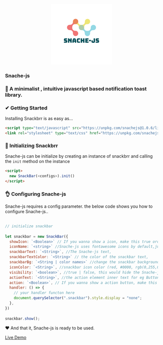 <p align="center">
<img src="https://raw.githubusercontent.com/Benrobo/Snache-js/main/lib/img/logo.png">
</p>

### Snache-js
### 🎉 A minimalist , intuitive javascript based notification toast library.

### ✔ Getting Started

Installing Snackbrr is as easy as...

```html
<script type="text/javascript" src="https://unpkg.com/snachejs@1.0.6/lib/js/snache.js"></script>
<link rel="stylesheet" type="text/css" href="https://unpkg.com/snachejs@1.0.6/lib/css/snache.css" />
```

### 💎 Initializing Snackbrr

Snache-js can be initialize by creating an instance of snackbrr and calling the <code>init</code> method on the instance

```html
<script>
  new SnackBar(<configs>).init()
</script>
```

### 👌 Configuring Snache-js

Snache-js requires a config parameter. the below code shows you how to configure Snache-js..

```javascript

// initialize snackbar

let snackbar = new SnackBar({
  showIcon: `<Boolean>` // If you wanna show a icon, make this true orderwise false,
  iconName: `<string>` //Snache-js uses fontawesome icons by default,just provide the fontawesome-icon names,
  snackbarText: `<String>`, //The Snache-js text,
  snackbarTextColor: `<String>` // the color of the snackbar text,
  snackbarBg: `<String | color names>` //change the snackbar background,
  iconColor: `<String>`, //snackbar icon color (red, #0000, rgb(0,255,0)),
  visibility: `<boolean>`, //true | false, this would hide the Snache-js element when turned true,
  actionText: `<String>`, //the action element inner text for eg Button,
  action: `<Boolean>`, // If you wanna show a action button, make this true orderwise false,
  handler: () => {
    // your handler functon here
    document.querySelector(".snackbar").style.display = "none";
  },
})

snackbar.show();
```

❤ And that it, Snache-js is ready to be used.

<a href="https://snache.netlify.app/demo/demo.html">Live Demo </a>
